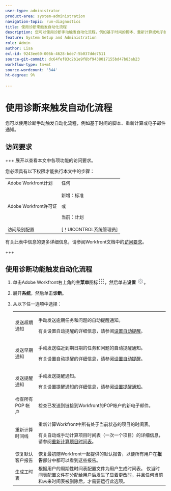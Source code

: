 ```yaml
---
user-type: administrator
product-area: system-administration
navigation-topic: run-diagnostics
title: 使用诊断来触发自动化流程
description: 您可以使用诊断手动触发自动化流程，例如基于时间的脚本、重新计算或电子邮件通知。
feature: System Setup and Administration
role: Admin
author: Lisa
exl-id: 9243ee60-006b-4628-bde7-5b037dde7511
source-git-commit: dc64fef83c2b1e9f8bf9438017155bd47b83ab23
workflow-type: tm+mt
source-wordcount: '344'
ht-degree: 9%

---
```


# 使用诊断来触发自动化流程

<!--
<p data-mc-conditions="QuicksilverOrClassic.Draft mode">**DON'T DELETE, DRAFT OR HIDE THIS ARTICLE. IT IS LINKED TO THE PRODUCT, THROUGH THE CONTEXT SENSITIVE HELP LINKS. **</p>
-->

您可以使用诊断手动触发自动化流程，例如基于时间的脚本、重新计算或电子邮件通知。

## 访问要求

+++ 展开以查看本文中各项功能的访问要求。

您必须具有以下权限才能执行本文中的步骤：

<table style="table-layout:auto"> 
 <col> 
 <col> 
 <tbody> 
  <tr> 
   <td role="rowheader">Adobe Workfront计划</td> 
   <td>任何</td> 
  </tr> 
  <tr> 
  <tr> 
   <td role="rowheader">Adobe Workfront许可证</td> 
   <td><p>新增：标准</p>
       <p>或</p>
       <p>当前：计划</p></td>
  </tr> 
  </tr> 
  <tr> 
   <td role="rowheader">访问级别配置</td> 
   <td>[！UICONTROL系统管理员]</td>
  </tr> 
 </tbody> 
</table>

有关此表中信息的更多详细信息，请参阅Workfront文档中的[访问要求](/help/quicksilver/administration-and-setup/add-users/access-levels-and-object-permissions/access-level-requirements-in-documentation.md)。

+++

## 使用诊断功能触发自动化流程

1. 单击Adobe Workfront右上角的&#x200B;**主菜单**&#x200B;图标![](assets/main-menu-icon.png)，然后单击&#x200B;**设置** ![](assets/gear-icon-settings.png)。

1. 展开&#x200B;**系统**，然后单击&#x200B;**诊断**。
1. 从以下任一选项中选择：

   <table style="table-layout:auto"> 
    <col> 
    <col> 
    <tbody> 
     <tr> 
      <td role="rowheader">发送超期通知</td> 
      <td> <p>手动发送逾期任务和问题的自动提醒通知。 </p> <p>有关设置自动提醒的详细信息，请参阅<a href="../../../administration-and-setup/manage-workfront/emails/setting-up-automatic-reminders.md" class="MCXref xref">设置自动提醒</a>。</p> </td> 
     </tr> 
     <tr> 
      <td role="rowheader">发送早期通知</td> 
      <td> <p>手动发送临近到期日期的任务和问题的自动提醒通知。</p> <p>有关设置自动提醒的详细信息，请参阅<a href="../../../administration-and-setup/manage-workfront/emails/setting-up-automatic-reminders.md" class="MCXref xref">设置自动提醒</a>。</p> </td> 
     </tr> 
     <tr> 
      <td role="rowheader">发送提醒通知</td> 
      <td> <p>手动发送提醒通知。 </p> <p>有关设置提醒通知的详细信息，请参阅<a href="../../../administration-and-setup/manage-workfront/emails/set-up-reminder-notifications.md" class="MCXref xref">设置提醒通知</a>。</p> </td> 
     </tr> 
     <tr> 
      <td role="rowheader">检查所有 POP 帐户</td> 
      <td> <p>检查已发送到链接到Workfront的POP帐户的新电子邮件。 </p> <!--
        <p data-mc-conditions="QuicksilverOrClassic.Draft mode">For more information about Workfront and POP account integrations, see and <a href="../../../manage-work/requests/create-and-manage-request-queues/queue-details-tab-overview.md" class="MCXref xref">Overview of the Queue Details tab in a project</a>.</p>
       --> </td> 
     </tr> 
     <tr> 
      <td role="rowheader">重新计算时间线</td> 
      <td> <p>重新计算Workfront中所有处于当前状态的项目的时间表。 </p> <p>有关自动或手动计算项目时间表（一次一个项目）的详细信息，请参阅<a href="../../../manage-work/projects/manage-projects/recalculate-project-timeline.md" class="MCXref xref">重新计算项目时间表</a>。</p> </td> 
     </tr> 
     <tr> 
      <td role="rowheader">恢复默认客户报告</td> 
      <td>恢复最初随Workfront一起提供的默认报告，以便所有用户在<strong>报告</strong>部分中都可以看到这些报告。</td> 
     </tr> 
     <tr> 
      <td role="rowheader">生成工时表</td> 
      <td>根据用户的周期性时间表配置文件为用户生成时间表。 仅当时间表配置文件在分配给用户后发生了显着更改时，并且任何当前和未来时间表被删除后，才需要运行此选项。</td> 
     </tr> 
    </tbody> 
   </table>
